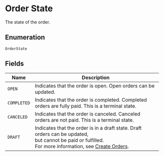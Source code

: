 <!-- Optimized: 2025-10-06 -->
<!-- RPM: 1.6.2.1.1.6.2.1_order-state_20251006 -->
<!-- Session: E2E RPM DNA Application -->
<!-- AOM: RND (Reggie & Dro) -->
<!-- COI: TECHNOLOGY -->
<!-- RPM: HIGH -->
<!-- ACTION: BUILD -->


# Order State

The state of the order.

## Enumeration

`OrderState`

## Fields

| Name | Description |
|  --- | --- |
| `OPEN` | Indicates that the order is open. Open orders can be updated. |
| `COMPLETED` | Indicates that the order is completed. Completed orders are fully paid. This is a terminal state. |
| `CANCELED` | Indicates that the order is canceled. Canceled orders are not paid. This is a terminal state. |
| `DRAFT` | Indicates that the order is in a draft state. Draft orders can be updated,<br>but cannot be paid or fulfilled.<br>For more information, see [Create Orders](https://developer.squareup.com/docs/orders-api/create-orders). |
